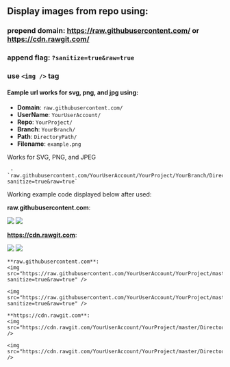 ## Display images from repo using:

### prepend domain: https://raw.githubusercontent.com/ or https://cdn.rawgit.com/
### append flag: **`?sanitize=true&raw=true`**
### use `<img />` tag

#### Eample url works for svg, png, and jpg using:

- **Domain**: `raw.githubusercontent.com/`
- **UserName**: `YourUserAccount/`
- **Repo**: `YourProject/`
- **Branch**: `YourBranch/`
- **Path**: `DirectoryPath/`
- **Filename**: `example.png`
     
Works for SVG, PNG, and JPEG

     - `raw.githubusercontent.com/YourUserAccount/YourProject/YourBranch/DirectoryPath/svgdemo1.svg?sanitize=true&raw=true`


Working example code displayed below after used:

**raw.githubusercontent.com**:

<img src="https://raw.githubusercontent.com/YourUserAccount/YourProject/master/DirectoryPath/Example.png?sanitize=true&raw=true" />

<img src="https://raw.githubusercontent.com/YourUserAccount/YourProject/master/DirectoryPath/svgdemo1.svg?sanitize=true&raw=true" />

**https://cdn.rawgit.com**:

<img src="https://cdn.rawgit.com/YourUserAccount/YourProject/master/DirectoryPath/Example.png" />

<img src="https://cdn.rawgit.com/YourUserAccount/YourProject/master/DirectoryPath/svgdemo1.svg" />


```
**raw.githubusercontent.com**:
<img src="https://raw.githubusercontent.com/YourUserAccount/YourProject/master/DirectoryPath/Example.png?sanitize=true&raw=true" />

<img src="https://raw.githubusercontent.com/YourUserAccount/YourProject/master/DirectoryPath/svgdemo1.svg?sanitize=true&raw=true" />

**https://cdn.rawgit.com**:
<img src="https://cdn.rawgit.com/YourUserAccount/YourProject/master/DirectoryPath/Example.png" />

<img src="https://cdn.rawgit.com/YourUserAccount/YourProject/master/DirectoryPath/svgdemo1.svg" />
```
